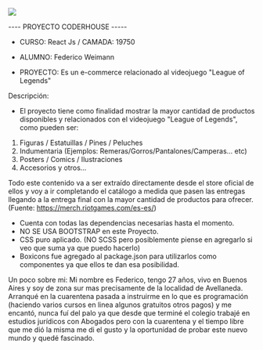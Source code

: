 ![](demo/demoReactJs.gif)

---- PROYECTO CODERHOUSE -----

- CURSO: React Js / CAMADA: 19750

- ALUMNO: Federico Weimann

- PROYECTO: Es un e-commerce relacionado al videojuego "League of Legends" 

Descripción:
- El proyecto tiene como finalidad mostrar la mayor cantidad de productos disponibles y relacionados con el videojuego "League of Legends", como pueden ser: 

1) Figuras / Estatuillas / Pines / Peluches
2) Indumentaria (Ejemplos: Remeras/Gorros/Pantalones/Camperas... etc)
3) Posters / Comics / Ilustraciones 
4) Accesorios y otros...

Todo este contenido va a ser extraído directamente desde el store oficial de ellos y voy a ir completando el catálogo a medida que pasen las entregas llegando a la entrega final con la mayor cantidad de productos para ofrecer. (Fuente: https://merch.riotgames.com/es-es/)


- Cuenta con todas las dependencias necesarias hasta el momento.
- NO SE USA BOOTSTRAP en este Proyecto.
- CSS puro aplicado. (NO SCSS pero posiblemente piense en agregarlo si veo que suma ya que puedo hacerlo)
- Boxicons fue agregado al package.json para utilizarlos como componentes ya que ellos te dan esa posibilidad.

Un poco sobre mi:
Mi nombre es Federico, tengo 27 años, vivo en Buenos Aires y soy de zona sur mas precisamente de la localidad de Avellaneda. Arranqué en la cuarentena pasada a instruirme en lo que es programación (haciendo varios cursos en linea algunos gratuitos otros pagos) y me encantó, nunca fuí del palo ya que desde que terminé el colegio trabajé en estudios jurídicos con Abogados pero con la cuarentena y el tiempo libre que me dió la misma me di el gusto y la oportunidad de probar este nuevo mundo y quedé fascinado. 